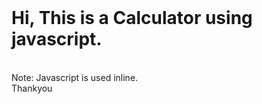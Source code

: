 
<br>
<h1>Hi, This is a Calculator using javascript.</h1>
<br>
Note: Javascript is used inline.
<br>
Thankyou
